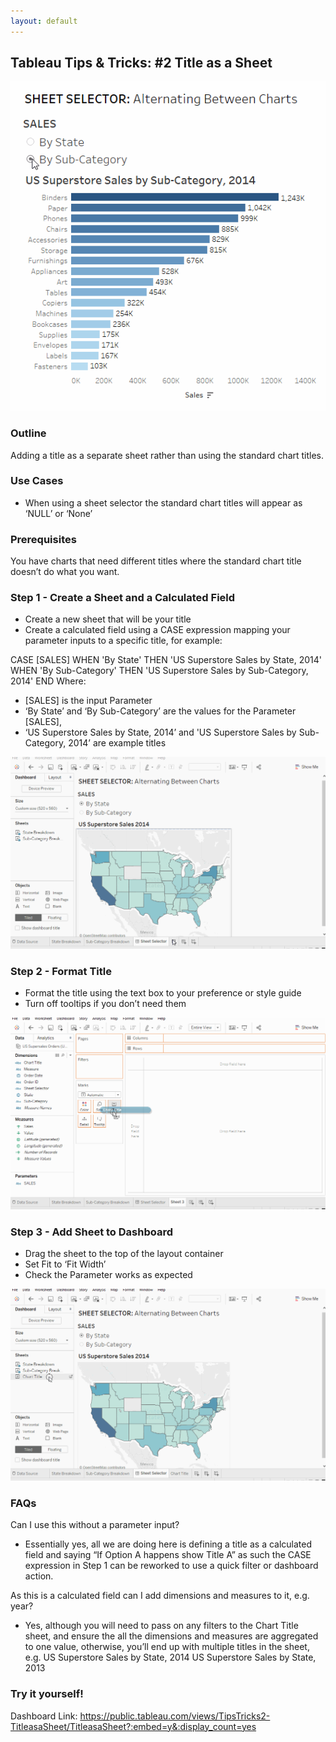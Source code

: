 ```yaml
---
layout: default
---
```

## Tableau Tips & Tricks: #2 Title as a Sheet

![Title as a Sheet](gifs/t&t_02_titles_as_sheet/title_as_sheet_final.gif "Title as a Sheet")

### Outline

Adding a title as a separate sheet rather than using the standard chart titles. 

### Use Cases
- When using a sheet selector the standard chart titles will appear as ‘NULL’ or ‘None’


### Prerequisites 

You have charts that need different titles where the standard chart title doesn’t do what you want.


### Step 1 - Create a Sheet and a Calculated Field
- Create a new sheet that will be your title
- Create a calculated field using a CASE expression mapping your parameter inputs to a specific title, for example:

CASE [SALES]
WHEN 'By State' THEN 'US Superstore Sales by State, 2014'
WHEN 'By Sub-Category' THEN 'US Superstore Sales by Sub-Category, 2014'
END
Where:

- [SALES] is the input Parameter
- ‘By State’ and ‘By Sub-Category’ are the values for the Parameter [SALES],
- ‘US Superstore Sales by State, 2014’ and 'US Superstore Sales by Sub-Category, 2014’ are example titles

![Step 1](gifs/t&t_02_titles_as_sheet/title_as_sheet_1_create_sheet_and_calc_field.gif "Step 1")
### Step 2 - Format Title
- Format the title using the text box to your preference or style guide
- Turn off tooltips if you don’t need them

![Step 2](gifs/t&t_02_titles_as_sheet/title_as_sheet_2_create_chart_title.gif "Step 2")

### Step 3 - Add Sheet to Dashboard
- Drag the sheet to the top of the layout container
- Set Fit to ‘Fit Width’
- Check the Parameter works as expected

![Step 3](gifs/t&t_02_titles_as_sheet/title_as_sheet_3_add_title_to_dashboard.gif "Step 3")

### FAQs

Can I use this without a parameter input?

- Essentially yes, all we are doing here is defining a title as a calculated field and saying “If Option A happens show Title A” as such the CASE expression in Step 1 can be reworked to use a quick filter or dashboard action.

As this is a calculated field can I add dimensions and measures to it, e.g. year?

- Yes, although you will need to pass on any filters to the Chart Title sheet, and ensure the all the dimensions and measures are aggregated to one value, otherwise, you’ll end up with multiple titles in the sheet, e.g. 
        US Superstore Sales by State, 2014
        US Superstore Sales by State, 2013

### Try it yourself!
Dashboard Link: <https://public.tableau.com/views/TipsTricks2-TitleasaSheet/TitleasaSheet?:embed=y&:display_count=yes>